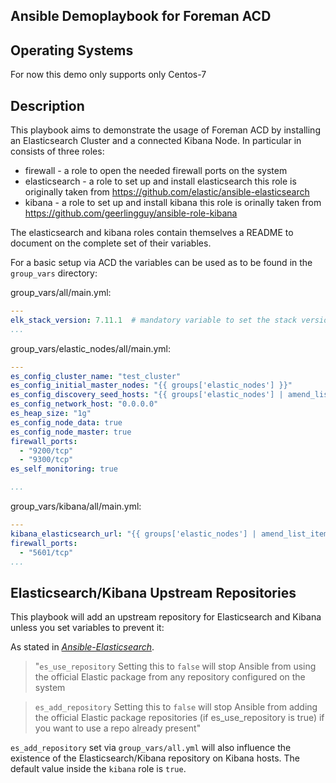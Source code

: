 ## Ansible Demoplaybook for Foreman ACD

## Operating Systems

For now this demo only supports only Centos-7

## Description

This playbook aims to demonstrate the usage of Foreman ACD by installing an Elasticsearch Cluster and a connected Kibana Node. In particular in consists of three roles:
- firewall - a role to open the needed firewall ports on the system
- elasticsearch - a role to set up and install elasticsearch
  this role is originally taken from https://github.com/elastic/ansible-elasticsearch
- kibana - a role to set up and install kibana
  this role is orinally taken from https://github.com/geerlingguy/ansible-role-kibana

The elasticsearch and kibana roles contain themselves a README to document on the complete set of their variables.

For a basic setup via ACD the variables can be used as to be found in the `group_vars` directory:

group_vars/all/main.yml:
```yaml
---
elk_stack_version: 7.11.1  # mandatory variable to set the stack version for elastic and kibana
...
```


group_vars/elastic_nodes/all/main.yml:
```yaml
---
es_config_cluster_name: "test_cluster"
es_config_initial_master_nodes: "{{ groups['elastic_nodes'] }}"
es_config_discovery_seed_hosts: "{{ groups['elastic_nodes'] | amend_list_items(postfix=':9300') }}"
es_config_network_host: "0.0.0.0"
es_heap_size: "1g"
es_config_node_data: true
es_config_node_master: true
firewall_ports:
  - "9200/tcp"
  - "9300/tcp"
es_self_monitoring: true

...
```

group_vars/kibana/all/main.yml:
```yaml
---
kibana_elasticsearch_url: "{{ groups['elastic_nodes'] | amend_list_items(postfix=':9200',prefix='http://') }}"
firewall_ports:
  - "5601/tcp"
...
```


## Elasticsearch/Kibana Upstream Repositories

This playbook will add an upstream repository for
Elasticsearch and Kibana unless you set variables to prevent it:

As stated in <cite>[Ansible-Elasticsearch][1]</cite>.
> "`es_use_repository` Setting this to `false` will stop Ansible from using the official Elastic package from any repository configured on the system

> `es_add_repository` Setting this to `false` will stop Ansible from adding the official Elastic package repositories (if 
> es_use_repository is true) if you want to use a repo already present"


`es_add_repository` set via `group_vars/all.yml` will also influence the existence of the Elasticsearch/Kibana repository on Kibana hosts. The default value inside the `kibana` role is `true`.


[1]: https://github.com/elastic/ansible-elasticsearch
